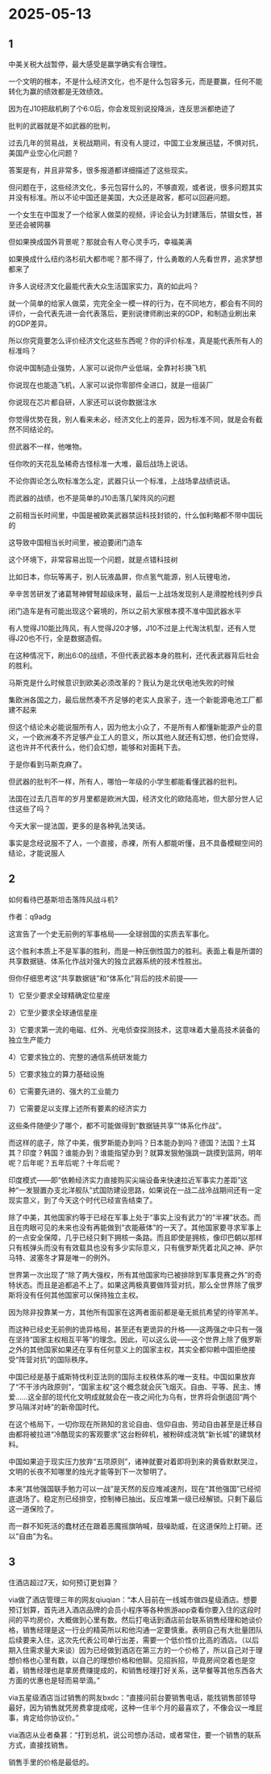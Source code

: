 # 2025-05-13

## 1

中美关税大战暂停，最大感受是赢学确实有合理性。

一个文明的根本，不是什么经济文化，也不是什么包容多元，而是要赢，任何不能转化为赢的绩效都是无效绩效。

因为在J10把敌机刷了个6:0后，你会发现别说投降派，连反思派都绝迹了

批判的武器就是不如武器的批判，

过去几年的贸易战，关税战期间，有没有人提过，中国工业发展迅猛，不惧对抗，美国产业空心化问题？

答案是有，并且非常多，很多报道都详细描述了这些现实。

但问题在于，这些经济文化，多元包容什么的，不够直观，或者说，很多问题其实并没有标准。所以不论中国还是美国，大众还是政客，都可以回避问题。

一个女生在中国发了一个给家人做菜的视频，评论会认为封建落后，禁锢女性，甚至还会被网暴

但如果换成国外背景呢？那就会有人夸心灵手巧，幸福美满

如果换成什么纽约洛杉矶大都市呢？那不得了，什么勇敢的人先看世界，追求梦想都来了

许多人说经济文化最能代表大众生活国家实力，真的如此吗？

就一个简单的给家人做菜，完完全全一模一样的行为，在不同地方，都会有不同的评价，一会代表先进一会代表落后，更别说律师刷出来的GDP，和制造业刷出来的GDP差异。

所以你究竟要怎么评价经济文化这些东西呢？你的评价标准，真是能代表所有人的标准吗？

你说中国制造业强势，人家可以说你产业低端，全靠衬衫换飞机

你说现在也能造飞机，人家可以说你零部件全进口，就是一组装厂

你说现在芯片都自研，人家还可以说你数据注水

你觉得优势在我，别人看来未必，经济文化上的差异，因为标准不同，就是会有截然不同结论的。

但武器不一样，他唯物。

任你吹的天花乱坠稀奇古怪标准一大堆，最后战场上说话。

不论你舆论怎么吹标准怎么定，武器只认一个标准，上战场拿战绩说话。

而武器的战绩，也不是简单的J10击落几架阵风的问题

之前相当长时间里，中国是被欧美武器禁运科技封锁的，什么伽利略都不带中国玩的

这导致中国相当长时间里，被迫要闭门造车

这个环境下，非常容易出现一个问题，就是点错科技树

比如日本，你玩等离子，别人玩液晶屏，你点氢气能源，别人玩锂电池，

辛辛苦苦研发了诸葛弩神臂弩超级床弩，最后一上战场发现别人是滑膛枪线列步兵

闭门造车是有可能出现这个窘境的，所以之前大家根本摸不准中国武器水平

有人觉得J10能比阵风，有人觉得J20才够，J10不过是上代淘汰机型，还有人觉得J20也不行，全是数据造假。

在这种情况下，刷出6:0的战绩，不但代表武器本身的胜利，还代表武器背后社会的胜利。

马斯克是什么时候意识到欧美必须改革的？我认为是北伏电池失败的时候

集欧洲各国之力，最后居然凑不齐足够的老实人良家子，连一个新能源电池工厂都建不起来

但这个结论未必能说服所有人，因为他太小众了，不是所有人都懂新能源产业的意义，一个欧洲凑不齐足够产业工人的意义，所以其他人就还有幻想，他们会觉得，这也许并不代表什么，他们会幻想，能够和对面耗下去。

于是你看到马斯克麻了。

但武器的批判不一样，所有人，哪怕一年级的小学生都能看懂武器的批判。

法国在过去几百年的岁月里都是欧洲大国，经济文化的欧陆高地，但大部分世人记住这些了吗？

今天大家一提法国，更多的是各种乳法笑话。

事实是念经说服不了人，一个直接，赤裸，所有人都能听懂，且不具备模糊空间的结论，才能说服人

## 2

如何看待巴基斯坦击落阵风战斗机?

作者：q9adg

这宣告了一个史无前例的军事格局——全球弱国的实质去军事化。

这个胜利本质上不是军事的胜利，而是一种压倒性国力的胜利。表面上看是所谓的共享数据链、体系化作战对强大的独立武器系统的技术性胜出。

但你仔细思考这“共享数据链”和“体系化”背后的技术前提——

1）它至少要求全球精确定位星座

2）它至少要求全球通信星座

3）它要求第一流的电磁、红外、光电侦查探测技术，这意味着大量高技术装备的独立生产能力

4）它要求独立的、完整的通信系统研发能力

5）它要求独立的算力基础设施

6）它需要先进的、强大的工业能力

7）它需要足以支撑上述所有要素的经济实力

这些条件随便少了哪个，都不可能做得到“数据链共享”“体系化作战”。

而这样的底子，除了中美，俄罗斯能办到吗？日本能办到吗？德国？法国？土耳其？印度？韩国？谁能办到？谁能指望办到？就算发狠勉强跳一跳摸到篮网，明年呢？后年呢？五年后呢？十年后呢？

印度模式——即“依赖经济实力直接购买尖端设备来快速拉近军事实力差距”这种“一发狠置办支北洋舰队”式国防建设思路，如果说在一战二战冷战期间还有一定现实意义，到了今天这个时代已经宣告结束了。

除了中美，其他国家约等于已经在军事上处于“事实上没有武力”的“半裸”状态。而且在肉眼可见的未来也没有再能做到“衣能蔽体”的一天了。其他国家要寻求军事上的一点安全保障，几乎已经只剩下拥核一条路。而且即使是拥核，像印巴朝以那样只有核弹头而没有有效载具也没有多少实际意义，只有俄罗斯凭着北风之神、萨尔马特、波塞冬才算是唯一的例外。

世界第一次出现了“除了两大强权，所有其他国家均已被排除到军事竞赛之外”的奇特状态。而且是追都追不上了。如果这两极真要做阵营对抗，那么全世界除了俄罗斯将没有任何其他国家可以保持独立主权。

因为除非投靠某一方，其他所有国家在这两者面前都是毫无抵抗希望的待宰羔羊。

而这种已经史无前例的诡异格局，甚至还有更诡异的升格——这两强之中只有一强在坚持“国家主权相互平等”的理念。因此，可以这么说——这个世界上除了俄罗斯之外的其他国家如果还在享有任何意义上的国家主权，其实全都仰赖中国拒绝接受“阵营对抗”的国际秩序。

中国已经是基于威斯特伐利亚法则的国际主权秩体系的唯一支柱。中国如果放弃了“不干涉内政原则”，“国家主权”这个概念就会灰飞烟灭。自由、平等、民主、博爱……这全部的现代化文明成就就会在一夜之间化为乌有，世界将会倒退回“两个罗马隔洋对峙”的新帝国时代。

在这个格局下，一切你现在所熟知的言论自由、信仰自由、劳动自由甚至是迁移自由都将被拉进“冷酷现实的客观要求”这台粉碎机，被粉碎成浇筑“新长城”的建筑材料。

中国如果迫于现实压力放弃“五项原则”，诸神就要对着即将到来的黄昏默默哭泣，文明的长夜不知哪里的烛光才能等到下一次黎明了。

本来“其他强国联手勉力可以一战”是天然的反应堆减速剂，现在“其他强国”已经彻底退场了。稳定剂已经排空，控制棒已抽出。反应堆第一级已经解锁。只剩下最后这一道保险了。

而一群不知死活的蠢材还在跟着恶魔摇旗呐喊，鼓噪助威，在这道保险上打砸。还以“自由”为名。

## 3

住酒店超过7天，如何预订更划算？

via做了酒店管理三年的网友qiuqian：“本人目前在一线城市做四星级酒店。想要预订划算，首先进入酒店品牌的会员小程序等各种旅游app查看你要入住的这段时间的平均房价，大概做到心里有数。然后打电话到酒店前台联系销售经理和她谈价格，销售经理是这一行业的精英所以和他沟通一定要慎重。表明自己有大批量团队后续要来入住，这次先代表公司单行出差，需要一个低价性价比高的酒店。（以后期入住需求量大来谈）因为已经做到酒店在第三方的一个价格了，所以自己对于理想价格也心里有数，以自己的理想价格和他聊。见招拆招，毕竟房间空着也是空着，销售经理也是拿房费赚提成的，和销售经理打好关系，送早餐等其他东西各大方面的优惠也是轻而易举滴。”

via五星级酒店当过销售的网友bxdc：“直接问前台要销售电话，能找销售部领导最好，因为销售就凭房费拿提成呢，这种一住半个月的最喜欢了，不像会议一堆屁事，肯定给你协议价。”

via酒店从业者桑葚：“打到总机，说公司想办活动，或者常住，要一个销售的联系方式，直接找销售。

销售手里的价格是最低的。


